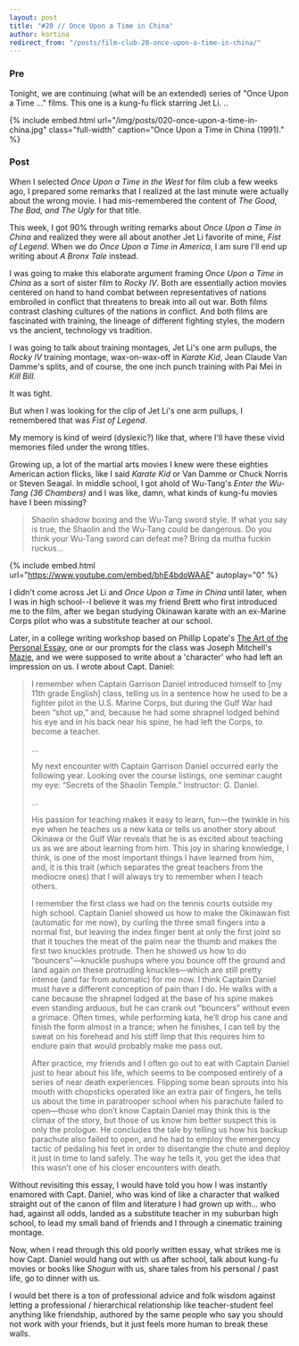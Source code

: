 ```yaml
---
layout: post
title: "#20 // Once Upon a Time in China"
author: kortina
redirect_from: "/posts/film-club-20-once-upon-a-time-in-china/"
---
```


### Pre

Tonight, we are continuing (what will be an extended) series of "Once Upon a Time ..." films. This
one is a kung-fu flick starring Jet Li.
..

{% include embed.html url="/img/posts/020-once-upon-a-time-in-china.jpg" class="full-width"
caption="Once Upon a Time in China (1991)." %}

### Post

When I selected _Once Upon a Time in the West_ for film club a few weeks ago, I prepared
some remarks that I realized at the last minute were actually about the wrong movie. I had mis-remembered the content of _The Good, The Bad, and The Ugly_ for that title.

This week, I got 90% through writing remarks about _Once Upon a Time in China_ and realized they
were all about another Jet Li favorite of mine, _Fist of Legend_. When we do _Once Upon a Time in
America_, I am sure I'll end up writing about _A Bronx Tale_ instead.

I was going to make this elaborate argument framing _Once Upon a Time in China_ as a sort of sister film to _Rocky IV_. Both are essentially action movies centered on hand to hand combat between representatives of
nations embroiled in conflict that threatens to break into all out war. Both films contrast
clashing cultures of the nations in conflict. And both films are fascinated with training, the lineage of
different fighting styles, the modern vs the ancient, technology vs tradition.

I was going to talk about training montages, Jet Li's one arm pullups, the _Rocky IV_
training montage, wax-on-wax-off in _Karate Kid_, Jean Claude Van Damme's splits, and of course, the
one inch punch training with Pai Mei in _Kill Bill._

It was tight.

But when I was looking for the clip of Jet Li's one arm pullups, I remembered that was _Fist of
Legend_.

My memory is kind of weird (dyslexic?) like that, where I'll have these vivid memories filed under the wrong
titles.

Growing up, a lot of the martial arts movies I knew were these eighties American action flicks, like
I said _Karate Kid_ or Van Damme or Chuck Norris or Steven Seagal. In middle school, I got ahold of Wu-Tang's _Enter the Wu-Tang (36 Chambers)_ and I was like, damn, what kinds of kung-fu movies have I been
missing?

> Shaolin shadow boxing and the Wu-Tang sword style. If what you say is true, the Shaolin
> and the Wu-Tang could be dangerous. Do you think your Wu-Tang sword can defeat me? Bring da mutha
> fuckin ruckus...

{% include embed.html url="https://www.youtube.com/embed/bhE4bdoWAAE" autoplay="0" %}

I didn't come across Jet Li and _Once Upon a Time in China_ until later, when I was in high
school--I believe it was my friend Brett who first introduced me to the film, after we began
studying Okinawan karate with an ex-Marine Corps pilot who was a substitute teacher at our school.

Later, in a college writing workshop based on Phillip Lopate's [The Art of the Personal
Essay](https://www.amazon.com/Art-Personal-Essay-Anthology-Classical/dp/038542339X?tag=kortina0e-20),
one or our prompts for the class was Joseph Mitchell's [Mazie](https://www.newyorker.com/magazine/1940/12/21/mazie), and we were supposed to write about a 'character' who had left an impression on us. I wrote about Capt. Daniel:

> I remember when Captain Garrison Daniel introduced himself to \[my 11th grade English] class, telling us in a sentence how he used to be a fighter pilot in the U.S. Marine Corps, but during the Gulf War had been “shot up,” and, because he had some shrapnel lodged behind his eye and in his back near his spine, he had left the Corps, to become a teacher.
>
> ...
>
> My next encounter with Captain Garrison Daniel occurred early the following year. Looking over the course listings, one seminar caught my eye: “Secrets of the Shaolin Temple.” Instructor: G. Daniel.
>
> ...
>
> His passion for teaching makes it easy to learn, fun—the twinkle in his eye when he teaches us a new kata or tells us another story about Okinawa or the Gulf War reveals that he is as excited about teaching us as we are about learning from him. This joy in sharing knowledge, I think, is one of the most important things I have learned from him, and, it is this trait (which separates the great teachers from the mediocre ones) that I will always try to remember when I teach others.
>
> I remember the first class we had on the tennis courts outside my high school. Captain Daniel showed us how to make the Okinawan fist (automatic for me now), by curling the three small fingers into a normal fist, but leaving the index finger bent at only the first joint so that it touches the meat of the palm near the thumb and makes the first two knuckles protrude. Then he showed us how to do “bouncers”—knuckle pushups where you bounce off the ground and land again on these protruding knuckles—which are still pretty intense (and far from automatic) for me now. I think Captain Daniel must have a different conception of pain than I do. He walks with a cane because the shrapnel lodged at the base of his spine makes even standing arduous, but he can crank out “bouncers” without even a grimace. Often times, while performing kata, he’ll drop his cane and finish the form almost in a trance; when he finishes, I can tell by the sweat on his forehead and his stiff limp that this requires him to endure pain that would probably make me pass out.
>
> After practice, my friends and I often go out to eat with Captain Daniel just to hear about his life, which seems to be composed entirely of a series of near death experiences. Flipping some bean sprouts into his mouth with chopsticks operated like an extra pair of fingers, he tells us about the time in paratrooper school when his parachute failed to open—those who don’t know Captain Daniel may think this is the climax of the story, but those of us know him better suspect this is only the prologue. He concludes the tale by telling us how his backup parachute also failed to open, and he had to employ the emergency tactic of pedaling his feet in order to disentangle the chute and deploy it just in time to land safely. The way he tells it, you get the idea that this wasn’t one of his closer encounters with death.

Without revisiting this essay, I would have told you how
I was instantly enamored with Capt. Daniel, who was kind of like a character that walked straight out of the canon of film and literature I had grown up with... who had, against all odds, landed as a substitute teacher in my suburban high school, to lead my small band of friends and I through a cinematic training montage.

Now, when I read through this old poorly written essay, what strikes me is how Capt. Daniel would
hang out with us after school, talk about kung-fu movies or books like _Shogun_ with us, share tales
from his personal / past life, go to dinner with us.

I would bet there is a ton of professional advice and folk wisdom against letting a professional /
hierarchical relationship like teacher-student feel anything like friendship, authored by the same
people who say you should not work with your friends, but it just feels more human to break these
walls.
